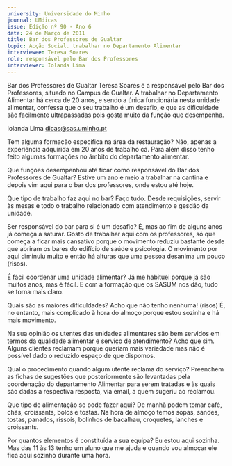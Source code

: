 ```yaml
---
university: Universidade do Minho
journal: UMdicas
issue: Edição nº 90 - Ano 6
date: 24 de Março de 2011
title: Bar dos Professores de Gualtar
topic: Acção Social. trabalhar no Departamento Alimentar
interviewee: Teresa Soares
role: responsável pelo Bar dos Professores
interviewer: Iolanda Lima
---
```




Bar dos Professores de Gualtar
Teresa Soares é a responsável pelo Bar dos Professores, situado
no Campus de Gualtar. A trabalhar no Departamento Alimentar há
cerca de 20 anos, e sendo a única funcionária nesta unidade
alimentar, confessa que o seu trabalho é um desafio, e que as dificuldade
são facilmente ultrapassadas pois gosta muito da função que desempenha.


Iolanda Lima
dicas@sas.uminho.pt


Tem alguma formação específica na
área da restauração?
Não, apenas a experiência adquirida
em 20 anos de trabalho cá. Para além
disso tenho feito algumas formações
no âmbito do departamento
alimentar.


Que funções desempenhou até ficar
como responsável do Bar dos
Professores de Gualtar?
Estive um ano e meio a trabalhar na
cantina e depois vim aqui para o bar
dos professores, onde estou até hoje.


Que tipo de trabalho faz aqui no bar?
Faço tudo. Desde requisições, servir
às mesas e todo o trabalho
relacionado com atendimento e
gesdão da unidade.


Ser responsável do bar para si é um
desafio?
É, mas ao fim de alguns anos já
começa a saturar. Gosto de trabalhar
aqui com os professores, só que
começa a ficar mais cansativo porque
o movimento reduziu bastante desde
que abriram os bares do edifício de
saúde e psicologia. O movimento por
aqui diminuiu muito e então há
alturas que uma pessoa desanima um
pouco (risos).


É fácil coordenar uma unidade
alimentar?
Já me habituei porque já são muitos
anos, mas é fácil. E com a formação
que os SASUM nos dão, tudo se torna
mais claro.


Quais são as maiores dificuldades?
Acho que não tenho nenhuma! (risos)
É, no entanto, mais complicado à hora
do almoço porque estou sozinha e há
mais movimento.


Na sua opinião os utentes das
unidades alimentares são bem
servidos em termos da qualidade
alimentar e serviço de atendimento?
Acho que sim. Alguns clientes
reclamam porque queriam mais
variedade mas não é possível dado o
reduzido espaço de que dispomos.


Qual o procedimento quando algum
utente reclama do serviço?
Preenchem as fichas de sugestões
que posteriormente são levantadas
pela coordenação do departamento
Alimentar para serem tratadas e às
quais são dadas a respectiva
resposta, via email, a quem sugeriu ao
reclamou.


Que tipo de alimentação se pode
fazer aqui?
De manhã podem tomar café, chás,
croissants, bolos e tostas. Na hora de
almoço temos sopas, sandes, tostas,
panados, rissoís, bolinhos de
bacalhau, croquetes, lanches e
croissants.


Por quantos elementos é constituída
a sua equipa?
Eu estou aqui sozinha. Mas das 11 às
13 tenho um aluno que me ajuda e
quando vou almoçar ele fica aqui
sozinho durante uma hora.